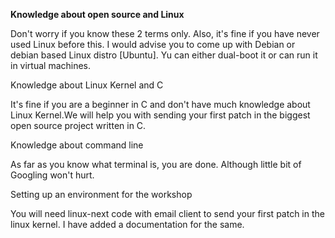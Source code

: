 **Knowledge about open source and Linux**

Don't worry if you know these 2 terms only. Also, it's fine if you have
never used Linux before this. I would advise you to come up with Debian
or debian based Linux distro [Ubuntu]. Yu can either dual-boot it or can
run it in virtual machines.

Knowledge about Linux Kernel and C

It's fine if you are a beginner in C and don't have much knowledge about
Linux Kernel.We will help you with sending your first patch in the biggest
open source project written in C.

Knowledge about command line

As far as you know what terminal is, you are done. Although little bit of Googling
won't hurt.

Setting up an environment for the workshop

You will need linux-next code with email client to send your first patch
in the linux kernel. I have added a documentation for the same.
